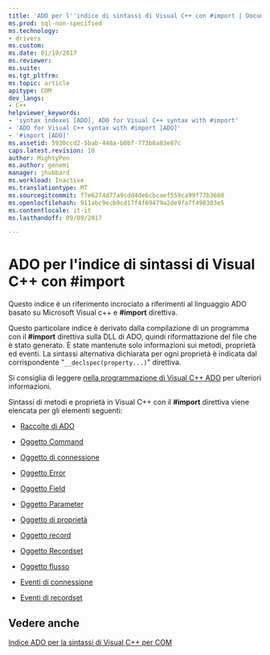 ```yaml
---
title: 'ADO per l''indice di sintassi di Visual C++ con #import | Documenti Microsoft'
ms.prod: sql-non-specified
ms.technology:
- drivers
ms.custom: 
ms.date: 01/19/2017
ms.reviewer: 
ms.suite: 
ms.tgt_pltfrm: 
ms.topic: article
apitype: COM
dev_langs:
- C++
helpviewer_keywords:
- 'syntax indexes [ADO], ADO for Visual C++ syntax with #import'
- 'ADO for Visual C++ syntax with #import [ADO]'
- '#import [ADO]'
ms.assetid: 5930ccd2-5bab-448a-b0bf-773b8a83e87c
caps.latest.revision: 10
author: MightyPen
ms.author: genemi
manager: jhubbard
ms.workload: Inactive
ms.translationtype: MT
ms.sourcegitcommit: f7e6274d77a9cdd4de6cbcaef559ca99f77b3608
ms.openlocfilehash: 911abc9ecb9cd17f4f69479a2de9fa7f498303e5
ms.contentlocale: it-it
ms.lasthandoff: 09/09/2017

---
```

# <a name="ado-for-visual-c-syntax-index-with-import"></a>ADO per l'indice di sintassi di Visual C++ con #import
Questo indice è un riferimento incrociato a riferimenti al linguaggio ADO basato su Microsoft Visual c++ e **#import** direttiva.  
  
 Questo particolare indice è derivato dalla compilazione di un programma con il **#import** direttiva sulla DLL di ADO, quindi riformattazione del file che è stato generato. È state mantenute solo informazioni sui metodi, proprietà ed eventi. La sintassi alternativa dichiarata per ogni proprietà è indicata dal corrispondente "`__declspec(property...)`" direttiva.  
  
 Si consiglia di leggere [nella programmazione di Visual C++ ADO](../../../ado/guide/appendixes/visual-c-ado-programming.md) per ulteriori informazioni.  
  
 Sintassi di metodi e proprietà in Visual C++ con il **#import** direttiva viene elencata per gli elementi seguenti:  
  
-   [Raccolte di ADO](../../../ado/reference/ado-api/collections-visual-c-syntax-index-with-sharpimport.md)  
  
-   [Oggetto Command](../../../ado/reference/ado-api/command-visual-c-syntax-index-with-sharpimport.md)  
  
-   [Oggetto di connessione](../../../ado/reference/ado-api/connection-visual-c-syntax-index-with-sharpimport.md)  
  
-   [Oggetto Error](../../../ado/reference/ado-api/error-visual-c-syntax-index-with-sharpimport.md)  
  
-   [Oggetto Field](../../../ado/reference/ado-api/field-visual-c-syntax-index-with-sharpimport.md)  
  
-   [Oggetto Parameter](../../../ado/reference/ado-api/parameter-visual-c-syntax-index-with-sharpimport.md)  
  
-   [Oggetto di proprietà](../../../ado/reference/ado-api/property-visual-c-syntax-index-with-sharpimport.md)  
  
-   [Oggetto record](../../../ado/reference/ado-api/record-visual-c-syntax-index-with-sharpimport.md)  
  
-   [Oggetto Recordset](../../../ado/reference/ado-api/recordset-visual-c-syntax-index-with-sharpimport.md)  
  
-   [Oggetto flusso](../../../ado/reference/ado-api/stream-visual-c-syntax-index-with-sharpimport.md)  
  
-   [Eventi di connessione](../../../ado/reference/ado-api/connectionevents-visual-c-syntax-index-with-sharpimport.md)  
  
-   [Eventi di recordset](../../../ado/reference/ado-api/recordsetevents-visual-c-syntax-index-with-sharpimport.md)  
  
## <a name="see-also"></a>Vedere anche  
 [Indice ADO per la sintassi di Visual C++ per COM](../../../ado/reference/ado-api/ado-for-visual-c-syntax-index-for-com.md)

